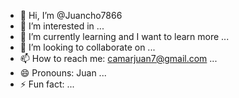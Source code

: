 - 👋 Hi, I’m @Juancho7866
- 👀 I’m interested in ...
- 🌱 I’m currently learning and I want to learn more ...
- 💞️ I’m looking to collaborate on ...
- 📫 How to reach me: camarjuan7@gmail.com ...
- 😄 Pronouns: Juan ...
- ⚡ Fun fact: ...

<!---
Juancho7866/Juancho7866 is a ✨ special ✨ repository because its `README.md` (this file) appears on your GitHub profile.
You can click the Preview link to take a look at your changes.
--->
